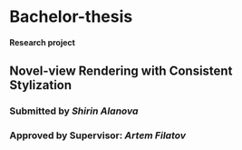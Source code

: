 # Bachelor-thesis
#### **Research project**
## Novel-view Rendering with Consistent Stylization

### Submitted by *Shirin Alanova*  
 
 
### Approved by Supervisor: *Artem Filatov*
